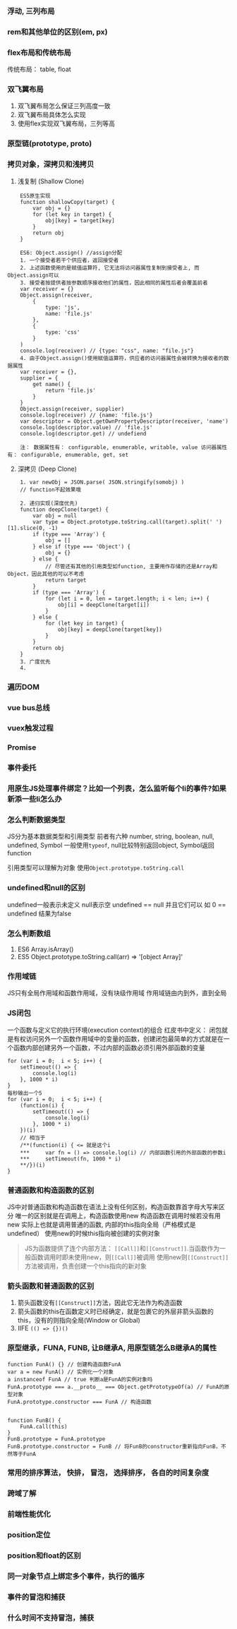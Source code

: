 ### 浮动, 三列布局

### rem和其他单位的区别(em, px)


### flex布局和传统布局
传统布局： table, float

### 双飞翼布局
1. 双飞翼布局怎么保证三列高度一致
2. 双飞翼布局具体怎么实现
3. 使用flex实现双飞翼布局，三列等高


### 原型链(prototype, proto)

### 拷贝对象，深拷贝和浅拷贝
1. 浅复制 (Shallow Clone)
```
	ES5原生实现
	function shallowCopy(target) {
		var obj = {}
		for (let key in target) {
			obj[key] = target[key]
		}
		return obj
	}

	ES6: Object.assign() //assign分配
	1. 一个接受者若干个供应者，返回接受者
	2. 上述函数使用的是赋值运算符, 它无法将访问器属性复制到接受者上, 而Object.assign可以
	3. 接受者按提供者按参数顺序接收他们的属性，因此相同的属性后者会覆盖前者
	var receiver = {}
	Object.assign(receiver,
		{
			type: 'js',
			name: 'file.js'
		},
		{
			type: 'css'
		}
	)
	console.log(receiver) // {type: "css", name: "file.js"}
	4. 由于Object.assign()使用赋值运算符，供应者的访问器属性会被转换为接收者的数据属性
	var receiver = {},
	supplier = {
		get name() {
			return 'file.js'
		}
	}
	Object.assign(receiver, supplier)
	console.log(receiver) // {name: 'file.js'}
	var descriptor = Object.getOwnPropertyDescriptor(receiver, 'name')
	console.log(descriptor.value) // 'file.js'
	console.log(descriptor.get) // undefiend 

	注： 数据属性有： configurable, enumerable, writable, value 访问器属性有： configurable, enumerable, get, set
```
2. 深拷贝 (Deep Clone)
```
	1. var newObj = JSON.parse( JSON.stringify(somobj) ) 
	// function不起效果哦

	2. 递归实现(深度优先)
	function deepClone(target) {
		var obj = null
		var type = Object.prototype.toString.call(target).split(' ')[1].slice(0, -1)
		if (type === 'Array') {
			obj = []
		} else if (type === 'Object') {
			obj = {}
		} else {
			// 尽管还有其他的引用类型如function, 主要用作存储的还是Array和Object，因此其他的可以不考虑
			return target
		}
		if (type === 'Array') {
			for (let i = 0, len = target.length; i < len; i++) {
				obj[i] = deepClone(target[i])
			}
		} else {
			for (let key in target) {
				obj[key] = deepClone(target[key])
			}
		}
		return obj
	}
	3. 广度优先
	4.

```

### 遍历DOM

### vue bus总线

### vuex触发过程

### Promise

### 事件委托

### 用原生JS处理事件绑定？比如一个列表，怎么监听每个li的事件?如果新添一些li怎么办

### 怎么判断数据类型
JS分为基本数据类型和引用类型
前者有六种 number, string, boolean, null, undefined, Symbol
一般使用`typeof`, null比较特别返回object, Symbol返回function

引用类型可以理解为对象
使用`Object.prototype.toString.call`

### undefined和null的区别
undefined一般表示未定义
null表示空
undefined == null 并且它们可以 如 0 == undefined 结果为false 

### 怎么判断数组
1. ES6 Array.isArray()
2. ES5 Object.prototype.toString.call(arr) => '[object Array]'

### 作用域链
JS只有全局作用域和函数作用域，没有块级作用域
作用域链由内到外，直到全局

### JS闭包
一个函数与定义它的执行环境(execution context)的组合
红皮书中定义： 闭包就是有权访问另外一个函数作用域中的变量的函数，创建闭包最简单的方式就是在一个函数内部创建另外一个函数，不过内部的函数必须引用外部函数的变量
```
for (var i = 0;  i < 5; i++) {
	setTimeout(() => {
		console.log(i)
	}, 1000 * i)
}
每秒输出一个5
for (var i = 0;  i < 5; i++) {
	(function(i) {
		setTimeout(() => {
			console.log(i)
		}, 1000 * i)
	})(i)
	// 相当于
	/**(function(i) { <= 就是这个i
	***		var fn = () => console.log(i) // 内部函数引用的外部函数的参数i
	***		setTimeout(fn, 1000 * i)
	**/})(i)
}
```

### 普通函数和构造函数的区别
JS中对普通函数和构造函数在语法上没有任何区别，构造函数靠首字母大写来区分
唯一的区别就是在调用上，构造函数使用new
构造函数在调用时候若没有用new 实际上也就是调用普通的函数, 内部的this指向全局（严格模式是undefined）
使用new的时候this指向被创建的实例对象

> JS为函数提供了连个内部方法： `[[Call]]`和`[[Construct]]`.当函数作为一般函数调用时即未使用new，则`[[Call]]`被调用
使用new则`[[Construct]]`方法被调用，负责创建一个this指向的新对象

### 箭头函数和普通函数的区别
1. 箭头函数没有`[[Construct]]`方法，因此它无法作为构造函数
2. 箭头函数的this在函数定义时已经确定，就是包裹它的外层非箭头函数的this，没有的则指向全局(Window or Global)
3. IIFE `(() => {})()`

### 原型继承，FUNA, FUNB, 让B继承A, 用原型链怎么B继承A的属性
```
function FunA() {} // 创建构造函数FunA
var a = new FunA() // 实例化一个对象
a instanceof FunA // true 判断a是FunA的实例对象吗
FunA.prototype === a.__proto__ === Object.getPrototypeOf(a) // FunA的原型对象
FunA.prototype.constructor === FunA // 构造函数


function FunB() {
	FunA.call(this)
}
FunB.prototype = FunA.prototype
FunB.prototype.constructor = FunB // 将FunB的constructor重新指向FunB，不然等于FunA 
```

### 常用的排序算法， 快排， 冒泡， 选择排序， 各自的时间复杂度

### 跨域了解

### 前端性能优化

### position定位

### position和float的区别

### 同一对象节点上绑定多个事件，执行的循序

### 事件的冒泡和捕获

### 什么时间不支持冒泡，捕获



